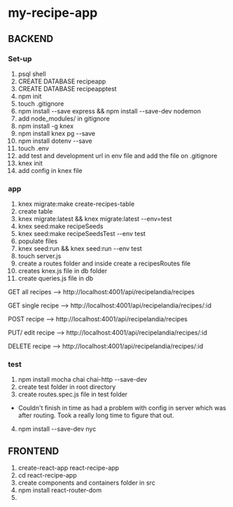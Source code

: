 # my-recipe-app
## BACKEND
### Set-up
1. psql shell
2. CREATE DATABASE recipeapp
3. CREATE DATABASE recipeapptest
4. npm init
5. touch .gitignore
6. npm install --save express && npm install --save-dev nodemon
7. add node_modules/ in gitignore
8. npm install -g knex
9. npm install knex pg --save
10. npm install dotenv --save
11. touch .env
12. add test  and development url in env file and add the file on .gitignore 
13. knex init
14. add config in knex file
### app
1. knex migrate:make create-recipes-table
2. create table
3. knex migrate:latest && knex migrate:latest --env=test
4. knex seed:make recipeSeeds
5. knex seed:make recipeSeedsTest  --env test
6. populate files
7. knex seed:run && knex seed:run --env test
8. touch server.js
9. create a routes folder and inside create a recipesRoutes file
10. creates knex.js file in db folder 
11. create queries.js file in db

GET all recipes --> http://localhost:4001/api/recipelandia/recipes

GET single recipe --> http://localhost:4001/api/recipelandia/recipes/:id

POST recipe --> http://localhost:4001/api/recipelandia/recipes

PUT/ edit recipe --> http://localhost:4001/api/recipelandia/recipes/:id

DELETE recipe --> http://localhost:4001/api/recipelandia/recipes/:id

### test 
1.  npm install mocha chai   chai-http --save-dev
2. create test folder in root directory 
3. create  routes.spec.js file in test folder
* Couldn't finish in time as had a problem with config in server which was after routing. Took a really long time to figure that out.

4.  npm install --save-dev nyc

## FRONTEND
1. create-react-app react-recipe-app
2. cd react-recipe-app
3. create components and containers folder in src
4. npm install react-router-dom
5. 


